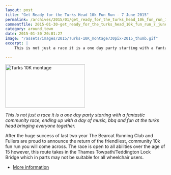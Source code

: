 ```yaml
---
layout: post
title: "Get Ready for the Turks Head 10k Fun Run - 7 June 2015"
permalink: /archives/2015/01/get_ready_for_the_turks_head_10k_fun_run_7_june_20.html
commentfile: 2015-01-30-get_ready_for_the_turks_head_10k_fun_run_7_june_20
category: around_town
date: 2015-01-30 20:01:27
image: "/assets/images/2015/Turks-10K_montage730pix-2015_thumb.gif"
excerpt: |
    This is not just a race it is a one day party starting with a fantastic community race, ending up with a  day of music, bbq and fun at the turks head bringing everyone together.

---
```


<a href="/assets/images/2015/Turks-10K_montage730pix-2015.gif" title="See larger version of - Turks 10K montage"><img src="/assets/images/2015/Turks-10K_montage730pix-2015_thumb.gif" width="250" height="136" alt="Turks 10K montage" class="photo right" /></a>

*This is not just a race it is a one day party starting with a fantastic community race, ending up with a day of music, bbq and fun at the turks head bringing everyone together.*

After the huge success of last two year The Bearcat Running Club and Fullers are proud to announce the return of the friendliest, community 10k fun run you will come across. The race is open to all abilities over the age of 15 however, this route takes in the Thames Towpath/Teddington Lock Bridge which in parts may not be suitable for all wheelchair users.

-   [More information](http://www.sportsystems.co.uk/ss/event/TheTurksHead10kFunRun2015)

